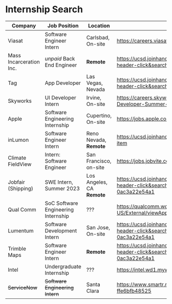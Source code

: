 #  Internship Search

| Company | Job Position | Location | Website |
| - | - | - | - |
| Viasat | Software Engineer Intern | Carlsbad, On-site | https://careers.viasat.com/careers/FolderDetail?folderId=11360
| Mass Incarceration Inc. | *unpaid* Back End Engineer | **Remote** | https://ucsd.joinhandshake.com/stu/jobs/7147077?ref=preview-header-click&search_id=8e3dc899-0b24-43ff-b0ad-68bf056a2522
| Tag | App Developer | Las Vegas, Nevada | https://ucsd.joinhandshake.com/stu/jobs/7556454?ref=preview-header-click&search_id=8e3dc899-0b24-43ff-b0ad-68bf056a2522
| Skyworks | UI Developer Intern | Irvine, On-site | https://careers.skyworksinc.com/job/Irvine-User-Interface-Developer-Summer-Intern-CA-92602/931421600/
| Apple | Software Engineering Internship | Cupertino, On-site | https://jobs.apple.com/app/en-us/profile/info
| inLumon | Software Engineer Intern | Reno Nevada, **Remote** | https://ucsd.joinhandshake.com/stu/jobs/5868677?ref=home-unit-item
| Climate FieldView | Intern: Software Engineer | San Francisco, on-site | https://jobs.jobvite.com/the-climate-corporation/job/otfWkfwI
| Jobfair (Shipping) | SWE Intern, Summer 2023 | Los Angeles, CA **Remote** | https://ucsd.joinhandshake.com/stu/jobs/7501449?ref=preview-header-click&search_id=503d30e6-72f3-4085-ae0b-0ac3a22e54a1
| Qual Comm | SoC Software Engineering Internship | ??? | https://qualcomm.wd5.myworkdayjobs.com/en-US/External/viewApplication/c66d8bd2227f9001349d1827d0690000
| Lumentum | Software Development Intern | San Jose, On-site | https://ucsd.joinhandshake.com/stu/jobs/7503183?ref=preview-header-click&search_id=503d30e6-72f3-4085-ae0b-0ac3a22e54a1
| Trimble Maps | Software Engineer Intern | **Remote** | https://ucsd.joinhandshake.com/stu/jobs/7506656?ref=preview-header-click&search_id=503d30e6-72f3-4085-ae0b-0ac3a22e54a1
| Intel | Undergraduate Internship | ??? | https://intel.wd1.myworkdayjobs.com/en-US/External/userHome
|~~ServiceNow~~ | ~~Software Engineering Intern~~ | Santa Clara | https://www.smartr.me/application-ats/8afdb75a-56fe-44bf-9242-ffe6bfb48525

